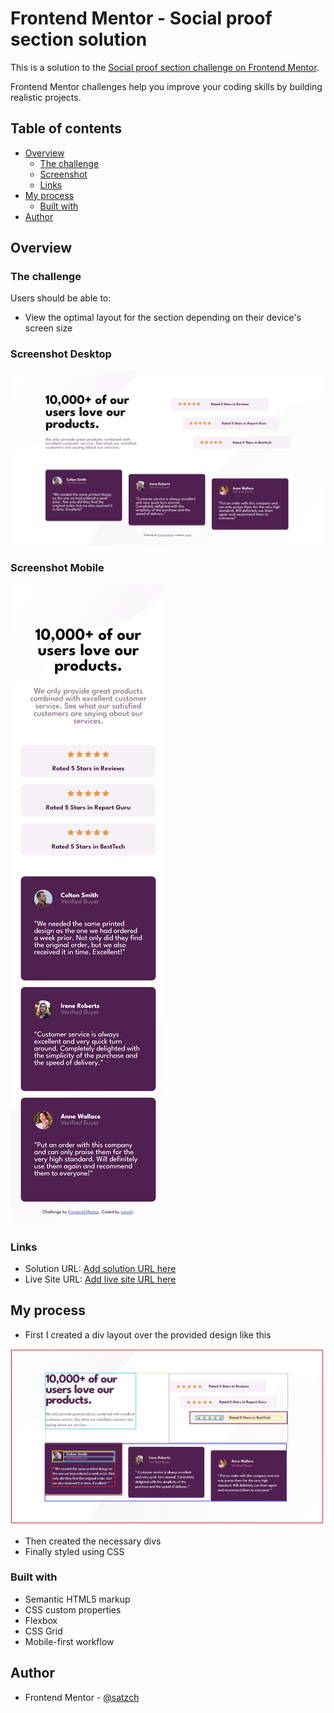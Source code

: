 # Frontend Mentor - Social proof section solution

This is a solution to the [Social proof section challenge on Frontend Mentor](https://www.frontendmentor.io/challenges/social-proof-section-6e0qTv_bA). 

Frontend Mentor challenges help you improve your coding skills by building realistic projects. 

## Table of contents

- [Overview](#overview)
  - [The challenge](#the-challenge)
  - [Screenshot](#screenshot)
  - [Links](#links)
- [My process](#my-process)
  - [Built with](#built-with)
- [Author](#author)

## Overview

### The challenge

Users should be able to:

- View the optimal layout for the section depending on their device's screen size

### Screenshot Desktop

![](./screenshots/screenshot-desktop.png)

### Screenshot Mobile

![](./screenshots/screenshot-mobile.png)

### Links

- Solution URL: [Add solution URL here](https://your-solution-url.com)
- Live Site URL: [Add live site URL here](https://your-live-site-url.com)

## My process

- First I created a div layout over the provided design like this

![](./screenshots/div_layout.png)
- Then created the necessary divs
- Finally styled using CSS

### Built with

- Semantic HTML5 markup
- CSS custom properties
- Flexbox
- CSS Grid
- Mobile-first workflow

## Author

- Frontend Mentor - [@satzch](https://www.frontendmentor.io/profile/satzch)